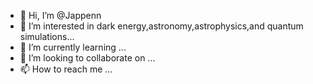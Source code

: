 - 👋 Hi, I’m @Jappenn
- 👀 I’m interested in dark energy,astronomy,astrophysics,and quantum simulations...
- 🌱 I’m currently learning ...
- 💞️ I’m looking to collaborate on ...
- 📫 How to reach me ...

<!---
Jappenn/Jappenn is a ✨ special ✨ repository because its `README.md` (this file) appears on your GitHub profile.
You can click the Preview link to take a look at your changes.
--->
